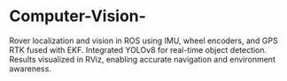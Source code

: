 # Computer-Vision-
Rover localization and vision in ROS using IMU, wheel encoders, and GPS RTK fused with EKF. Integrated YOLOv8 for real-time object detection. Results visualized in RViz, enabling accurate navigation and environment awareness.
